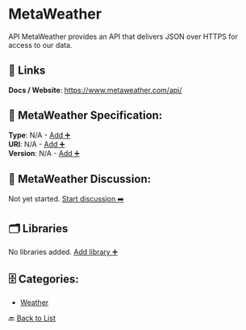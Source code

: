 # MetaWeather

API MetaWeather provides an API that delivers JSON over HTTPS for access to our data.

##  🔗 Links
**Docs / Website**: https://www.metaweather.com/api/

## 🧬 MetaWeather Specification:
**Type**: N/A - [Add ➕](https://github.com/apis-list/apis-list/edit/main/apis.yaml#L12357)  
**URI**: N/A - [Add ➕](https://github.com/apis-list/apis-list/edit/main/apis.yaml#L12357)  
**Version**: N/A - [Add ➕](https://github.com/apis-list/apis-list/edit/main/apis.yaml#L12357)

## 💬 MetaWeather Discussion:
Not yet started. [Start discussion ➡️](https://github.com/apis-list/apis-list/discussions/new)

## 🗂️ Libraries

No libraries added. [Add library ➕](https://github.com/apis-list/apis-list/edit/main/apis.yaml#L12357)    


## 🗄️ Categories:
- [Weather](https://github.com/apis-list/apis-list#weather-)

🔙  [Back to List](https://github.com/apis-list/apis-list)
